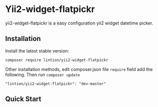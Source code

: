 # Yii2-widget-flatpickr
yii2-widget-flatpickr is a easy configuration yii2 widget datetime picker.

## Installation
Install the latest stable version:
```
composer require lintion/yii2-widget-flatpickr
```
Other installation methods, edit composer.json file `require` field add the following. Then run `composer update`
```
"lintion/yii2-widget-flatpickr": "dev-master"
```

## Quick Start
```php

```